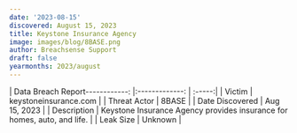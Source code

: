 ```yaml
---
date: '2023-08-15'
discovered: August 15, 2023
title: Keystone Insurance Agency
image: images/blog/8BASE.png
author: Breachsense Support
draft: false
yearmonths: 2023/august
---
```


| Data Breach Report------------:     |:-------------:    | :-----:|
| Victim      | keystoneinsurance.com      | 
| Threat Actor      | 8BASE      | 
| Date Discovered      | Aug 15, 2023      | 
| Description      | Keystone Insurance Agency provides insurance for homes, auto, and life.      | 
| Leak Size      | Unknown      | 

